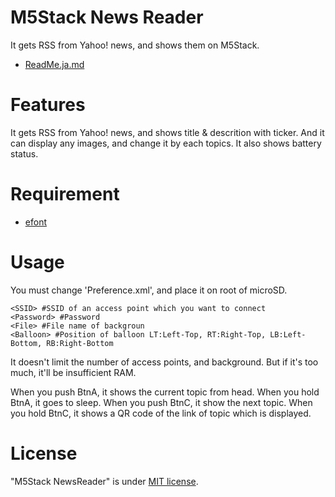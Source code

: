 # M5Stack News Reader
It gets RSS from Yahoo! news, and shows them on M5Stack.
* [ReadMe.ja.md](/ReadMe.ja.md)

# Features
It gets RSS from Yahoo! news, and shows title & descrition with ticker.
And it can display any images, and change it by each topics.
It also shows battery status.

# Requirement
* [efont](https://github.com/tanakamasayuki/efont.git)

# Usage
You must change 'Preference.xml', and place it on root of microSD.
```
<SSID> #SSID of an access point which you want to connect
<Password> #Password
<File> #File name of backgroun
<Balloon> #Position of balloon LT:Left-Top, RT:Right-Top, LB:Left-Bottom, RB:Right-Bottom
```
It doesn't limit the number of access points, and background. But if it's too much, it'll be insufficient RAM.

When you push BtnA, it shows the current topic from head.
When you hold BtnA, it goes to sleep.
When you push BtnC, it show the next topic.
When you hold BtnC, it shows a QR code of the link of topic which is displayed.

# License
"M5Stack NewsReader" is under [MIT license](https://en.wikipedia.org/wiki/MIT_License).
